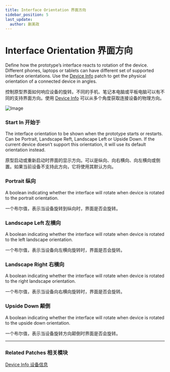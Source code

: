 ```yaml
---
title: Interface Orientation 界面方向
sidebar_position: 5
last_update:
  author: 蒯美政
---
```


# Interface Orientation 界面方向

Define how the prototype’s interface reacts to rotation of the device. Different phones, laptops or tablets can have different set of supported interface orientations. Use the [Device Info](./Device%20Info.md) patch to get the physical orientation of a connected device in angles.

控制原型界面如何响应设备的旋转。不同的手机、笔记本电脑或平板电脑可以有不同的支持界面方向。使用 [Device Info](./Device%20Info.md) 可以从多个角度获取连接设备的物理方向。

![Image](@site/static/img/docs/Device/interface-orientation.png)

### Start In 开始于

The interface orientation to be shown when the prototype starts or restarts. Can be Portrait, Landscape Reft, Landscape Left or Upside Down. If the current device doesn’t support this orientation, it will use its default orientation instead.

原型启动或重新启动时界面的显示方向。可以是纵向、向右横向、向左横向或倒置。如果当前设备不支持此方向，它将使用其默认方向。

### Portrait 纵向

A boolean indicating whether the interface will rotate when device is rotated to the portrait orientation.

一个布尔值，表示当设备旋转到纵向时，界面是否会旋转。

### Landscape Left 左横向

A boolean indicating whether the interface will rotate when device is rotated to the left landscape orientation.

一个布尔值，表示当设备向左横向旋转时，界面是否会旋转。

### Landscape Right 右横向

A boolean indicating whether the interface will rotate when device is rotated to the right landscape orientation.

一个布尔值，表示当设备向右横向旋转时，界面是否会旋转。

### Upside Down 颠倒

A boolean indicating whether the interface will rotate when device is rotated to the upside down orientation.

一个布尔值，表示当设备旋转方向颠倒时界面是否会旋转。

------

### Related Patches 相关模块

[Device Info 设备信息](./Device%20Info.md)
